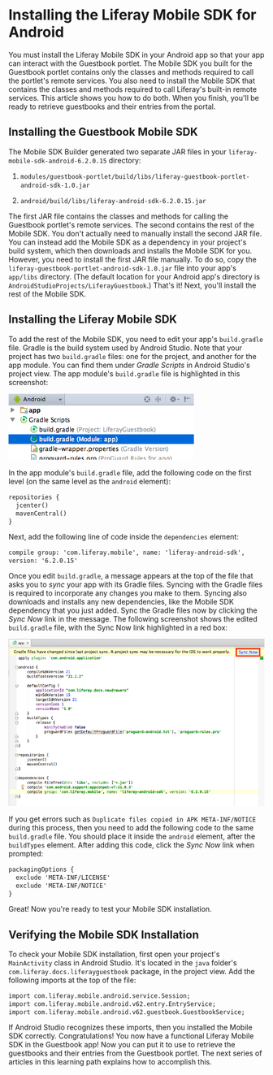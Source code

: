 # Installing the Liferay Mobile SDK for Android

You must install the Liferay Mobile SDK in your Android app so that your app can
interact with the Guestbook portlet. The Mobile SDK you built for the Guestbook
portlet contains only the classes and methods required to call the portlet's
remote services. You also need to install the Mobile SDK that contains the
classes and methods required to call Liferay's built-in remote services. This
article shows you how to do both. When you finish, you'll be ready to retrieve
guestbooks and their entries from the portal.

## Installing the Guestbook Mobile SDK

The Mobile SDK Builder generated two separate JAR files in your
`liferay-mobile-sdk-android-6.2.0.15` directory: 

1. `modules/guestbook-portlet/build/libs/liferay-guestbook-portlet-android-sdk-1.0.jar`

2. `android/build/libs/liferay-android-sdk-6.2.0.15.jar`

The first JAR file contains the classes and methods for calling the Guestbook
portlet's remote services. The second contains the rest of the Mobile SDK. You
don't actually need to manually install the second JAR file. You can instead add
the Mobile SDK as a dependency in your project's build system, which then
downloads and installs the Mobile SDK for you. However, you need to install the
first JAR file manually. To do so, copy the
`liferay-guestbook-portlet-android-sdk-1.0.jar` file into your app's `app/libs`
directory. (The default location for your Android app's directory is
`AndroidStudioProjects/LiferayGuestbook`.) That's it! Next, you'll install the
rest of the Mobile SDK. 

## Installing the Liferay Mobile SDK

To add the rest of the Mobile SDK, you need to edit your app's `build.gradle` 
file. Gradle is the build system used by Android Studio. Note that your project 
has two `build.gradle` files: one for the project, and another for the app 
module. You can find them under *Gradle Scripts* in Android Studio's project 
view. The app module's `build.gradle` file is highlighted in this screenshot: 

![Figure 1: The app module's `build.gradle` file.](../../images/android-build-gradle-app-module.png)

In the app module's `build.gradle` file, add the following code on the first 
level (on the same level as the `android` element): 

    repositories {
      jcenter()
      mavenCentral()
    }

Next, add the following line of code inside the `dependencies` element: 

    compile group: 'com.liferay.mobile', name: 'liferay-android-sdk', version: '6.2.0.15'

Once you edit `build.gradle`, a message appears at the top of the file that asks 
you to *sync* your app with its Gradle files. Syncing with the Gradle files is 
required to incorporate any changes you make to them. Syncing also downloads and 
installs any new dependencies, like the Mobile SDK dependency that you just
added. Sync the Gradle files now by clicking the *Sync Now* link in the message.
The following screenshot shows the edited `build.gradle` file, with the Sync Now
link highlighted in a red box: 

![Figure 2: After editing the `build.gradle` file, click *Sync Now* to incorporate the changes in your app.](../../images/android-build-gradle-sync.png)

If you get errors such as `Duplicate files copied in APK META-INF/NOTICE` during 
this process, then you need to add the following code to the same `build.gradle` 
file. You should place it inside the `android` element, after the `buildTypes` 
element. After adding this code, click the *Sync Now* link when prompted:

    packagingOptions {
      exclude 'META-INF/LICENSE'
      exclude 'META-INF/NOTICE'
    }

Great! Now you're ready to test your Mobile SDK installation. 

## Verifying the Mobile SDK Installation

To check your Mobile SDK installation, first open your project's `MainActivity` 
class in Android Studio. It's located in the `java` folder's 
`com.liferay.docs.liferayguestbook` package, in the project view. Add the 
following imports at the top of the file:

    import com.liferay.mobile.android.service.Session;
    import com.liferay.mobile.android.v62.entry.EntryService;
    import com.liferay.mobile.android.v62.guestbook.GuestbookService;

If Android Studio recognizes these imports, then you installed the Mobile SDK
correctly. Congratulations! You now have a functional Liferay Mobile SDK in the
Guestbook app! Now you can put it to use to retrieve the guestbooks and their
entries from the Guestbook portlet. The next series of articles in this learning
path explains how to accomplish this. 
